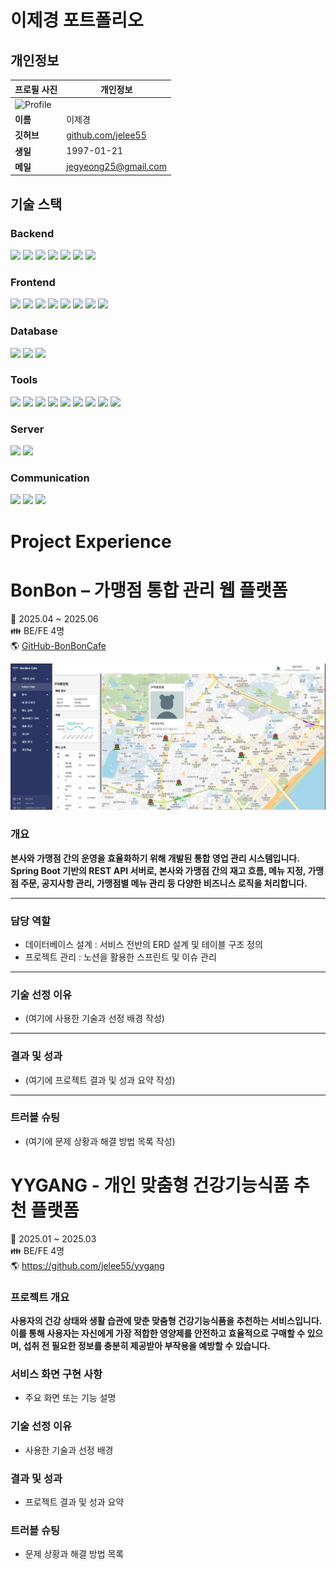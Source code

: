 # 이제경 포트폴리오

## 개인정보

| 프로필 사진 | 개인정보 |
|-------------|----------|
| ![Profile](https://your-image-url.com/profile.jpg) |  
| **이름**   | 이제경 |
| **깃허브** | [github.com/jelee55](https://github.com/jelee55) |
| **생일**   | 1997-01-21 |
| **메일**   | jegyeong25@gmail.com |


## 기술 스택

### Backend
<img src="https://img.shields.io/badge/java-007396?style=for-the-badge&logo=java&logoColor=white"> <img src="https://img.shields.io/badge/spring-6DB33F?style=for-the-badge&logo=spring&logoColor=white"> <img src="https://img.shields.io/badge/springboot-6DB33F?style=for-the-badge&logo=springboot&logoColor=white"> <img src="https://img.shields.io/badge/Spring%20Data%20JPA-%236DB33F?style=for-the-badge&logo=spring&logoColor=white"> <img src="https://img.shields.io/badge/Spring%20Security-6DB33F?style=for-the-badge&logo=Spring%20Security&logoColor=white"> <img src="https://img.shields.io/badge/JWT-000000?style=for-the-badge&logo=jsonwebtokens&logoColor=white"> <img src="https://img.shields.io/badge/QueryDSL-005571?style=for-the-badge&logo=hibernate&logoColor=white">

### Frontend
<img src="https://img.shields.io/badge/CSS3-1572B6?style=for-the-badge&logo=CSS3&logoColor=white"> <img src="https://img.shields.io/badge/vuetify-1867C0?style=for-the-badge&logo=vuetify&logoColor=white"> <img src="https://img.shields.io/badge/chart.js-FF6384?style=for-the-badge&logo=chartdotjs&logoColor=white"> <img src="https://img.shields.io/badge/html5-E34F26?style=for-the-badge&logo=html5&logoColor=white"> <img src="https://img.shields.io/badge/javascript-F7DF1E?style=for-the-badge&logo=JavaScript&logoColor=white"> <img src="https://img.shields.io/badge/Axios-5A29E4?style=for-the-badge&logo=Axios&logoColor=white"> <img src="https://img.shields.io/badge/vue.js-4FC08D?style=for-the-badge&logo=Vue.js&logoColor=white"> <img src="https://img.shields.io/badge/bootstrap-7952B3?style=for-the-badge&logo=bootstrap&logoColor=white">

### Database
<img src="https://img.shields.io/badge/mariaDB-003545?style=for-the-badge&logo=mariaDB&logoColor=white"> <img src="https://img.shields.io/badge/MySQL-4479A1?style=for-the-badge&logo=MySQL&logoColor=white"> <img src="https://img.shields.io/badge/Redis-DC382D?style=for-the-badge&logo=Redis&logoColor=white">

### Tools
<img src="https://img.shields.io/badge/Git-F05032?style=for-the-badge&logo=Git&logoColor=white"> <img src="https://img.shields.io/badge/github-181717?style=for-the-badge&logo=github&logoColor=white"> <img src="https://img.shields.io/badge/Figma-9C29B1?style=for-the-badge&logo=Figma&logoColor=white"> <img src="https://img.shields.io/badge/Postman-FF6C37?style=for-the-badge&logo=Postman&logoColor=white"> <img src="https://img.shields.io/badge/Swagger-85EA2D?style=for-the-badge&logo=Swagger&logoColor=white"> <img src="https://img.shields.io/badge/erdCloud-0097A7?style=for-the-badge&logo=erdCloud&logoColor=white"> <img src="https://img.shields.io/badge/VSCode-007ACC?style=for-the-badge&logo=visual-studio-code&logoColor=white"> <img src="https://img.shields.io/badge/IntelliJ_IDEA-000000?style=for-the-badge&logo=IntelliJ-IDEA&logoColor=white"> <img src="https://img.shields.io/badge/HeidiSQL-4DB0F7?style=for-the-badge&logo=heidisql&logoColor=white">


### Server
<img src="https://img.shields.io/badge/Linux-FCC624?style=for-the-badge&logo=Linux&logoColor=black"> <img src="https://img.shields.io/badge/CentOS%207-262577?style=for-the-badge&logo=CentOS&logoColor=white">

### Communication
<img src="https://img.shields.io/badge/Jira-0052CC?style=for-the-badge&logo=Jira&logoColor=white"> <img src="https://img.shields.io/badge/Discord-7289DA?style=for-the-badge&logo=Discord&logoColor=white"> <img src="https://img.shields.io/badge/Notion-000000?style=for-the-badge&logo=Notion&logoColor=white">




# Project Experience

BonBon – 가맹점 통합 관리 웹 플랫폼
==================================
📆 2025.04 ~ 2025.06  
👪 BE/FE 4명  
🌎 [GitHub-BonBonCafe](https://github.com/jelee55/BonBonCafe-BE)  

![지도 API](image/mapAPI.png)  

### 개요

**본사와 가맹점 간의 운영을 효율화하기 위해 개발된 통합 영업 관리 시스템입니다.**  
**Spring Boot 기반의 REST API 서버로, 본사와 가맹점 간의 재고 흐름, 메뉴 지정, 가맹점 주문, 공지사항 관리, 가맹점별 메뉴 관리 등 다양한 비즈니스 로직을 처리합니다.**

---

### 담당 역할  
- 데이터베이스 설계 : 서비스 전반의 ERD 설계 및 테이블 구조 정의  
- 프로젝트 관리 : 노션을 활용한 스프린트 및 이슈 관리  

---

### 기술 선정 이유  
- (여기에 사용한 기술과 선정 배경 작성)  

---

### 결과 및 성과  
- (여기에 프로젝트 결과 및 성과 요약 작성)  

---

### 트러블 슈팅  
- (여기에 문제 상황과 해결 방법 목록 작성)  


YYGANG - 개인 맞춤형 건강기능식품 추천 플랫폼
==================================
📆 2025.01 ~ 2025.03  
👪 BE/FE 4명  
🌎 https://github.com/jelee55/yygang

### 프로젝트 개요

**사용자의 건강 상태와 생활 습관에 맞춘 맞춤형 건강기능식품을 추천하는 서비스입니다.** 
**이를 통해 사용자는 자신에게 가장 적합한 영양제를 안전하고 효율적으로 구매할 수 있으며, 섭취 전 필요한 정보를 충분히 제공받아 부작용을 예방할 수 있습니다.**


### 서비스 화면 구현 사항
- 주요 화면 또는 기능 설명

### 기술 선정 이유
- 사용한 기술과 선정 배경

### 결과 및 성과
- 프로젝트 결과 및 성과 요약

### 트러블 슈팅
- 문제 상황과 해결 방법 목록

